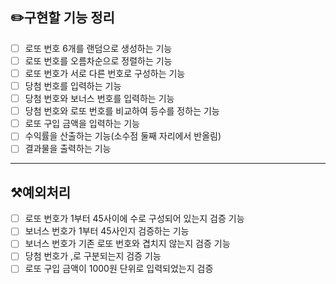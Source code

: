 ## ✏️구현할 기능 정리
- [ ] 로또 번호 6개를 랜덤으로 생성하는 기능
- [ ] 로또 번호를 오름차순으로 정렬하는 기능
- [ ] 로또 번호가 서로 다른 번호로 구성하는 기능
- [ ] 당첨 번호를 입력하는 기능
- [ ] 당첨 번호와 보너스 번호를 입력하는 기능
- [ ] 당첨 번호와 로또 번호를 비교하여 등수를 정하는 기능
- [ ] 로또 구입 금액을 입력하는 기능
- [ ] 수익률을 산출하는 기능(소수점 둘째 자리에서 반올림)
- [ ] 결과물을 출력하는 기능
---
## ⚒️예외처리
- [ ] 로또 번호가 1부터 45사이에 수로 구성되어 있는지 검증 기능
- [ ] 보너스 번호가 1부터 45사인지 검증하는 기능
- [ ] 보너스 번호가 기존 로또 번호와 겹치지 않는지 검증 기능
- [ ] 당첨 번호가 ,로 구분되는지 검증 기능
- [ ] 로또 구입 금액이 1000원 단위로 입력되었는지 검증